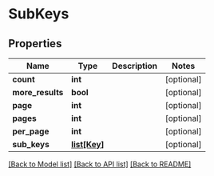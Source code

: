 # SubKeys

## Properties
Name | Type | Description | Notes
------------ | ------------- | ------------- | -------------
**count** | **int** |  | [optional] 
**more_results** | **bool** |  | [optional] 
**page** | **int** |  | [optional] 
**pages** | **int** |  | [optional] 
**per_page** | **int** |  | [optional] 
**sub_keys** | [**list[Key]**](Key.md) |  | [optional] 

[[Back to Model list]](../README.md#documentation-for-models) [[Back to API list]](../README.md#documentation-for-api-endpoints) [[Back to README]](../README.md)


